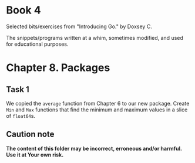 # Book 4

Selected bits/exercises from "Introducing Go." by Doxsey C.

The snippets/programs written at a whim, sometimes modified, and used for educational purposes.

# Chapter 8. Packages

## Task 1

We copied the `average` function from Chapter 6 to our new package. Create `Min` and `Max` functions that find the minimum and maximum values in a slice of `float64`s.

## Caution note

**The content of this folder may be incorrect, erroneous and/or harmful. Use it at Your own risk.**
